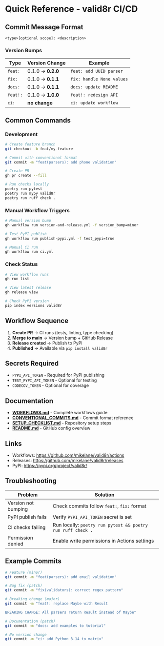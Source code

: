 # Quick Reference - valid8r CI/CD

## Commit Message Format

```
<type>[optional scope]: <description>
```

### Version Bumps

| Type | Version Change | Example |
|------|----------------|---------|
| `feat:` | 0.1.0 → **0.2.0** | `feat: add UUID parser` |
| `fix:` | 0.1.0 → **0.1.1** | `fix: handle None values` |
| `docs:` | 0.1.0 → **0.1.1** | `docs: update README` |
| `feat!:` | 0.1.0 → **1.0.0** | `feat!: redesign API` |
| `ci:` | **no change** | `ci: update workflow` |

## Common Commands

### Development

```bash
# Create feature branch
git checkout -b feat/my-feature

# Commit with conventional format
git commit -m "feat(parsers): add phone validation"

# Create PR
gh pr create --fill

# Run checks locally
poetry run pytest
poetry run mypy valid8r
poetry run ruff check .
```

### Manual Workflow Triggers

```bash
# Manual version bump
gh workflow run version-and-release.yml -f version_bump=minor

# Test PyPI publish
gh workflow run publish-pypi.yml -f test_pypi=true

# Manual CI run
gh workflow run ci.yml
```

### Check Status

```bash
# View workflow runs
gh run list

# View latest release
gh release view

# Check PyPI version
pip index versions valid8r
```

## Workflow Sequence

1. **Create PR** → CI runs (tests, linting, type checking)
2. **Merge to main** → Version bump + GitHub Release
3. **Release created** → Publish to PyPI
4. **Published** → Available via `pip install valid8r`

## Secrets Required

- `PYPI_API_TOKEN` - Required for PyPI publishing
- `TEST_PYPI_API_TOKEN` - Optional for testing
- `CODECOV_TOKEN` - Optional for coverage

## Documentation

- **[WORKFLOWS.md](WORKFLOWS.md)** - Complete workflows guide
- **[CONVENTIONAL_COMMITS.md](CONVENTIONAL_COMMITS.md)** - Commit format reference
- **[SETUP_CHECKLIST.md](SETUP_CHECKLIST.md)** - Repository setup steps
- **[README.md](README.md)** - GitHub config overview

## Links

- Workflows: https://github.com/mikelane/valid8r/actions
- Releases: https://github.com/mikelane/valid8r/releases
- PyPI: https://pypi.org/project/valid8r/

## Troubleshooting

| Problem | Solution |
|---------|----------|
| Version not bumping | Check commits follow `feat:`, `fix:` format |
| PyPI publish fails | Verify `PYPI_API_TOKEN` secret is set |
| CI checks failing | Run locally: `poetry run pytest && poetry run ruff check .` |
| Permission denied | Enable write permissions in Actions settings |

## Example Commits

```bash
# Feature (minor)
git commit -m "feat(parsers): add email validation"

# Bug fix (patch)
git commit -m "fix(validators): correct regex pattern"

# Breaking change (major)
git commit -m "feat!: replace Maybe with Result

BREAKING CHANGE: All parsers return Result instead of Maybe"

# Documentation (patch)
git commit -m "docs: add examples to tutorial"

# No version change
git commit -m "ci: add Python 3.14 to matrix"
```

